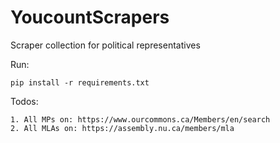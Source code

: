 # YoucountScrapers
Scraper collection for political representatives

Run:

```
pip install -r requirements.txt
```


Todos:
```
1. All MPs on: https://www.ourcommons.ca/Members/en/search
2. All MLAs on: https://assembly.nu.ca/members/mla
```
